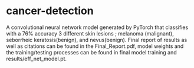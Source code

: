 # cancer-detection
A convolutional neural network model generated by PyTorch that classifies with a 76% accuracy 3 different skin lesions ; melanoma (malignant), seborrheic keratosis(benign), and nevus(benign).
Final report of results as well as citations can be found in the Final_Report.pdf, model weights and the training/testing processes can be found in final model training and results/eff_net_model.pt.

